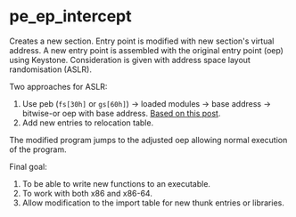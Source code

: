 # pe_ep_intercept

Creates a new section. Entry point is modified with new section's virtual address. A new entry point is assembled
with the original entry point (oep) using Keystone. Consideration is given with address space layout randomisation (ASLR).

Two approaches for ASLR:
1. Use peb (`fs[30h]` or `gs[60h]`) -> loaded modules -> base address -> bitwise-or oep with base address. [Based on this post][1].
2. Add new entries to relocation table.

The modified program jumps to the adjusted oep allowing normal execution of the program.

[1]: https://illicitcoding.wordpress.com/2013/02/05/getting-the-base-address-of-a-dllexe-w-aslr-enabled/

Final goal:
1. To be able to write new functions to an executable.
2. To work with both x86 and x86-64.
3. Allow modification to the import table for new thunk entries or libraries.